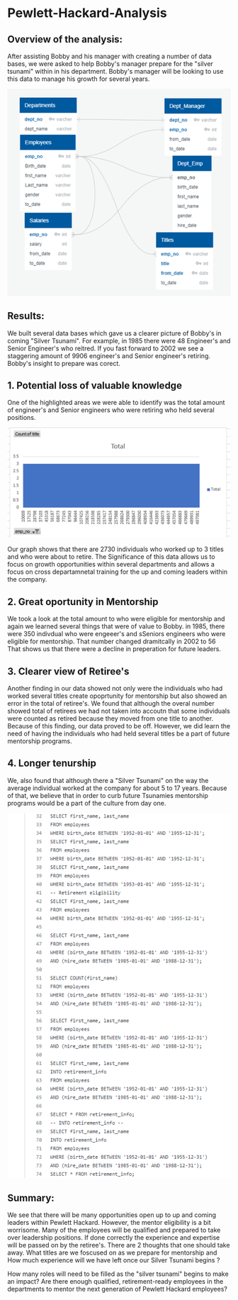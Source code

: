 # Pewlett-Hackard-Analysis
## Overview of the analysis:
After assisting Bobby and his manager with creating a number of data bases, we were asked to help Bobby's manager prepare for the
"silver tsunami" within in his department. Bobby's manager will be looking to use this data to manage his growth for several years.


![](EmpDB.png.png)

## Results:
We built several data bases which gave us a clearer picture of Bobby's in coming "Silver Tsunami". For example, in 1985 there were 48 Engineer's and Senior Engineer's
who reitred. If you fast forward to 2002 we see a staggering amount of 9906 engineer's and Senior engineer's retiring. Bobby's insight to prepare was corect. 

## 1. Potential loss of valuable knowledge
One of the highlighted areas we were able to identify was the total amount of engineer's and Senior engineers who were retiring who held several positions. 


![](Images/total_title.png)



Our graph shows that there are 2730 individuals who worked up to 3 titles and who were about to retire. The Significance of this data 
allows us to focus on growth opportunities within several departments and allows a focus on cross departamnetal training for the up and coming leaders within the company. 


## 2. Great oportunity in Mentorship
We took a look at the total amount to who were eligible for mentorship and again we learned several things that were of value to Bobby. 
in 1985, there were 350 indivdual who were engeeer's and sSeniors engineers who were eligible for mentorship. That number changed dramitcally in 2002 to 56
That shows us that there were a decline in preperation for future leaders. 

## 3. Clearer view of Retiree's
Another finding in our data showed not only were the individuals who had worked several titles create opoprtunity for mentorship but also showed an error in the total of retiree's. We found that although the overal number showed total of retirees we had not taken into accoutn that some individuals were counted as retired because they moved from one title to another. Because of this finding, our data proved to be off. However, we did learn the need of having the individuals who had held several titles be a part of future mentorship programs. 

## 4. Longer tenurship
We, also found that although there a "Silver Tsunami" on the way the average individual worked at the company for about 5  to 17 years. Because of that, we believe that in order 
to curb future Tsunamies mentorship programs would be a part of the culture from day one. 



![](Query.png)


## Summary:
We see that there will be many opportunities open up to up and coming leaders within Pewlett Hackard. However, the mentor eligibility is a bit worrisome. 
Many of the employees will be qualified and prepared to take over leadership positions. If done correctly the experience and expertise will be passed on by the retiree's.
There are 2 thoughts that one should take away. What titles are we foscused on as we prepare for mentorship and How much experience will we have left once our Silver Tsunami begins ? 

How many roles will need to be filled as the "silver tsunami" begins to make an impact?
Are there enough qualified, retirement-ready employees in the departments to mentor the next generation of Pewlett Hackard employees?
